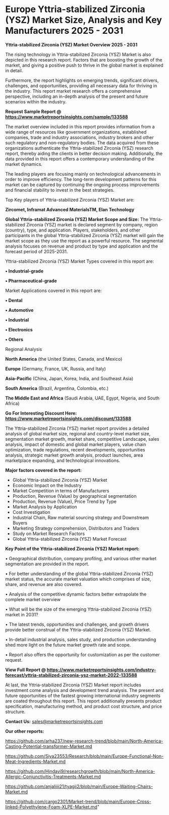 # Europe Yttria-stabilized Zirconia (YSZ) Market Size, Analysis and Key Manufacturers 2025 - 2031

<Strong> Yttria-stabilized Zirconia (YSZ) Market Overview 2025 - 2031</strong>

The rising technology in Yttria-stabilized Zirconia (YSZ) Market is also depicted in this research report. Factors that are boosting the growth of the market, and giving a positive push to thrive in the global market is explained in detail.

Furthermore, the report highlights on emerging trends, significant drivers, challenges, and opportunities, providing all necessary data for thriving in the industry. This report market research offers a comprehensive perspective, including an in-depth analysis of the present and future scenarios within the industry.

<strong>Request Sample Report @ <a href=https://www.marketreportsinsights.com/sample/133588>https://www.marketreportsinsights.com/sample/133588</a></strong>

The market overview included in this report provides information from a wide range of resources like government organizations, established companies, trade and industry associations, industry brokers and other such regulatory and non-regulatory bodies. The data acquired from these organizations authenticate the Yttria-stabilized Zirconia (YSZ) research report, thereby aiding the clients in better decision making. Additionally, the data provided in this report offers a contemporary understanding of the market dynamics.

The leading players are focusing mainly on technological advancements in order to improve efficiency. The long-term development patterns for this market can be captured by continuing the ongoing process improvements and financial stability to invest in the best strategies.

Top Key players of Yttria-stabilized Zirconia (YSZ) Market are:

<strong>Zircomet, Inframat Advanced MaterialsTM, Elan Technology</strong>

<strong><b>Global Yttria-stabilized Zirconia (YSZ) Market Scope and Size:</b></strong>
The Yttria-stabilized Zirconia (YSZ) market is declared segment by company, region (country), type, and application. Players, stakeholders, and other participants in the global Yttria-stabilized Zirconia (YSZ) market will gain the market scope as they use the report as a powerful resource. The segmental analysis focuses on revenue and product by type and application and the forecast period of 2025-2031.

Yttria-stabilized Zirconia (YSZ) Market Types covered in this report are:

<strong>• Industrial-grade

• Pharmaceutical-grade</strong>

Market Applications covered in this report are:

<strong>• Dental

• Automotive

• Industrial

• Electronics

• Others</strong> 

Regional Analysis

<strong>North America</strong> (the United States, Canada, and Mexico)

<strong>Europe</strong> (Germany, France, UK, Russia, and Italy)

<strong>Asia-Pacific</strong> (China, Japan, Korea, India, and Southeast Asia)

<strong>South America</strong> (Brazil, Argentina, Colombia, etc.)

<strong>The Middle East and Africa</strong> (Saudi Arabia, UAE, Egypt, Nigeria, and South Africa)

<strong>Go For Interesting Discount Here: <a href=https://www.marketreportsinsights.com/discount/133588>https://www.marketreportsinsights.com/discount/133588</a></strong>

The Yttria-stabilized Zirconia (YSZ) market report provides a detailed analysis of global market size, regional and country-level market size, segmentation market growth, market share, competitive Landscape, sales analysis, impact of domestic and global market players, value chain optimization, trade regulations, recent developments, opportunities analysis, strategic market growth analysis, product launches, area marketplace expanding, and technological innovations.

<strong><b>Major factors covered in the report:</b></strong>
<ul>
  <li>Global Yttria-stabilized Zirconia (YSZ) Market </li>
  <li>Economic Impact on the Industry</li>
  <li>Market Competition in terms of Manufacturers</li>
  <li>Production, Revenue (Value) by geographical segmentation</li>
  <li>Production, Revenue (Value), Price Trend by Type</li>
  <li>Market Analysis by Application</li>
  <li>Cost Investigation</li>
  <li>Industrial Chain, Raw material sourcing strategy and Downstream Buyers</li>
  <li>Marketing Strategy comprehension, Distributors and Traders</li>
  <li>Study on Market Research Factors</li>
  <li>Global Yttria-stabilized Zirconia (YSZ) Market Forecast</li>
</ul>

<strong><b>Key Point of the Yttria-stabilized Zirconia (YSZ) Market report:</b></strong>

• Geographical distribution, company profiling, and various other market segmentation are provided in the report.

• For better understanding of the global Yttria-stabilized Zirconia (YSZ) market status, the accurate market valuation which comprises of size, share, and revenue are also covered.

• Analysis of the competitive dynamic factors better extrapolate the complete market overview

• What will be the size of the emerging Yttria-stabilized Zirconia (YSZ) market in 2031?

• The latest trends, opportunities and challenges, and growth drivers provide better construal of the Yttria-stabilized Zirconia (YSZ) Market.

• In-detail industrial analysis, sales study, and production understanding shed more light on the future market growth rate and scope.

• Report also offers the opportunity for customization as per the customer request.

<strong><b>View Full Report @ <a href=https://www.marketreportsinsights.com/industry-forecast/yttria-stabilized-zirconia-ysz-market-2022-133588>https://www.marketreportsinsights.com/industry-forecast/yttria-stabilized-zirconia-ysz-market-2022-133588</a></b></strong>


At last, the Yttria-stabilized Zirconia (YSZ) Market report includes investment come analysis and development trend analysis. The present and future opportunities of the fastest growing international industry segments are coated throughout this report. This report additionally presents product specification, manufacturing method, and product cost structure, and price structure.

<strong>Contact Us:</strong>
sales@marketreportsinsights.com

<strong>Our other reports:</strong>

<a href=https://github.com/arha237/new-research-trend/blob/main/North-America-Casting-Potential-transformer-Market.md>https://github.com/arha237/new-research-trend/blob/main/North-America-Casting-Potential-transformer-Market.md</a>

<a href=https://github.com/Siya23553/Research/blob/main/Europe-Functional-Non-Meat-Ingredients-Market.md>https://github.com/Siya23553/Research/blob/main/Europe-Functional-Non-Meat-Ingredients-Market.md</a>

<a href=https://github.com/Hindavi9/researchgrowth/blob/main/North-America-Allergic-Conjunctivitis-Treatments-Market.md>https://github.com/Hindavi9/researchgrowth/blob/main/North-America-Allergic-Conjunctivitis-Treatments-Market.md</a>

<a href=https://github.com/anjaliiii21/tyagii2/blob/main/Europe-Waiting-Chairs-Market.md>https://github.com/anjaliiii21/tyagii2/blob/main/Europe-Waiting-Chairs-Market.md</a>

<a href=https://github.com/cargo2301/Market-trend/blob/main/Europe-Cross-linked-Polyethylene-Foam-XLPE-Market.md>https://github.com/cargo2301/Market-trend/blob/main/Europe-Cross-linked-Polyethylene-Foam-XLPE-Market.md</a>"
